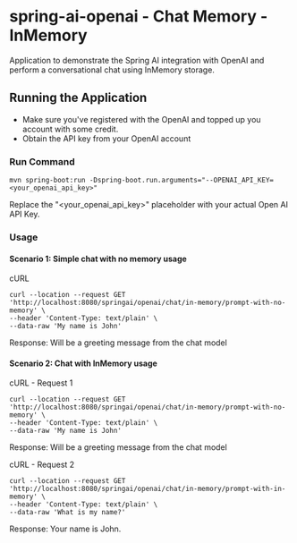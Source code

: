 # spring-ai-openai - Chat Memory - InMemory

Application to demonstrate the Spring AI integration with OpenAI and perform a conversational chat using InMemory storage.

## Running the Application 
- Make sure you've registered with the OpenAI and topped up you account with some credit.
- Obtain the API key from your OpenAI account

### Run Command
```
mvn spring-boot:run -Dspring-boot.run.arguments="--OPENAI_API_KEY=<your_openai_api_key>"
```

Replace the "<your_openai_api_key>" placeholder with your actual Open AI API Key.

### Usage 

#### Scenario 1:  Simple chat with no memory usage
cURL
```
curl --location --request GET 'http://localhost:8080/springai/openai/chat/in-memory/prompt-with-no-memory' \
--header 'Content-Type: text/plain' \
--data-raw 'My name is John'
```

Response: Will be a greeting message from the chat model


#### Scenario 2:  Chat with InMemory usage
cURL - Request 1
```
curl --location --request GET 'http://localhost:8080/springai/openai/chat/in-memory/prompt-with-no-memory' \
--header 'Content-Type: text/plain' \
--data-raw 'My name is John'
```

Response: Will be a greeting message from the chat model

cURL - Request 2
```
curl --location --request GET 'http://localhost:8080/springai/openai/chat/in-memory/prompt-with-in-memory' \
--header 'Content-Type: text/plain' \
--data-raw 'What is my name?'
```

Response: Your name is John.

